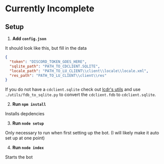 # Currently Incomplete

## Setup
1. **Add `config.json`**

It should look like this, but fill in the data
```json
{
  "token": "DISCORD_TOKEN_GOES_HERE",
  "sqlite_path": "PATH_TO_CDCLIENT.SQLITE",
  "locale_path": "PATH_TO_LU_CLIENT\\client\\locale\\locale.xml",
  "res_path": "PATH_TO_LU_CLIENT\\client\\res"
}
```
If you do not have a `cdclient.sqlite` check out [lcdr's utils](https://github.com/lcdr/utils) and use `./utils/fdb_to_sqlite.py` to convert the `cdclient.fdb` to `cdclient.sqlite`.

2. **Run `npm install`**

Installs depdencies

3. **Run `node setup`**

Only necessary to run when first setting up the bot. (I will likely make it auto set up at one point)

4. **Run `node index`**

Starts the bot